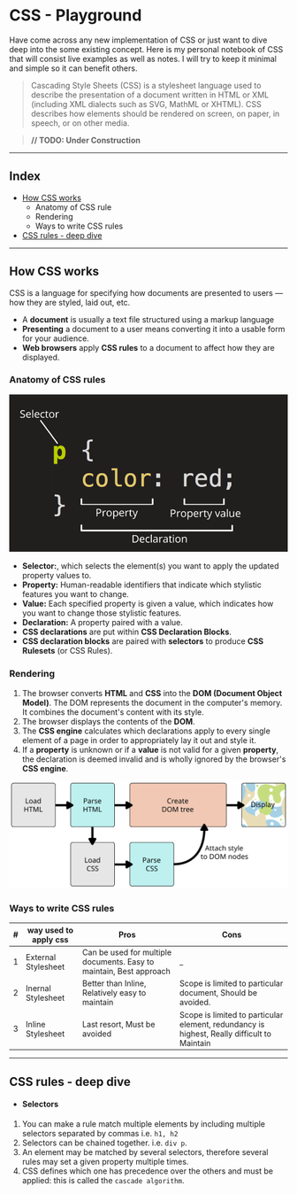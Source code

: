 # CSS - Playground

Have come across any new implementation of CSS or just want to dive deep into the some existing concept. 
Here is my personal notebook of CSS that will consist live examples as well as notes. I will try to keep 
it minimal and simple so it can benefit others.

> Cascading Style Sheets (CSS) is a stylesheet language used to describe the presentation of a document written in HTML or XML (including XML dialects such as SVG, MathML or XHTML). CSS describes how elements should be rendered on screen, on paper, in speech, or on other media.

> **// TODO: Under Construction**

___

## Index

- [How CSS works](#how-css-work)
    - Anatomy of CSS rule
    - Rendering
    - Ways to write CSS rules
- [CSS rules - deep dive](#css-rules-deep)

___

## How CSS works<a name="how-css-work"></a>

CSS is a language for specifying how documents are presented to users — how they are styled, laid out, etc.

- A **document** is usually a text file structured using a markup language
- **Presenting** a document to a user means converting it into a usable form for your audience.
- **Web browsers** apply **CSS rules** to a document to affect how they are displayed.

### Anatomy of CSS rules

![Anatomy of CSS Rule](resources\css-declaration.png)

- **Selector:**, which selects the element(s) you want to apply the updated property values to. 
- **Property:** Human-readable identifiers that indicate which stylistic features you want to change. 
- **Value:**  Each specified property is given a value, which indicates how you want to change those stylistic features.
- **Declaration:** A property paired with a value.
- **CSS declarations** are put within **CSS Declaration Blocks**.
- **CSS declaration blocks** are paired with **selectors** to produce **CSS Rulesets** (or CSS Rules).

### Rendering

1. The browser converts **HTML** and **CSS** into the **DOM (Document Object Model)**. The DOM represents the document in the computer's memory. It combines the document's content with its style.
2. The browser displays the contents of the **DOM**.
3. The **CSS engine** calculates which declarations apply to every single element of a page in order to appropriately lay it out and style it.
4. If a **property** is unknown or if a **value** is not valid for a given **property**, the declaration is deemed invalid and is wholly ignored by the browser's **CSS engine**.


![How HTML and CSS Renders](resources\Html-Css-Rendering.svg)

### Ways to write CSS rules

| # | way used to apply css | Pros        | Cons        |
|---|-----------------------|-------------|-------------|
| 1 | External Stylesheet   | Can be used for multiple documents. Easy to maintain, Best approach | _
| 2 | Inernal Stylesheet    | Better than Inline, Relatively easy to maintain | Scope is limited to particular document, Should be avoided.
| 3 | Inline Stylesheet     | Last resort, Must be avoided | Scope is limited to particular element, redundancy is highest, Really difficult to Maintain

___

## CSS rules - deep dive<a name="css-rules-deep"></a>

- #### Selectors

1.  You can make a rule match multiple elements by including multiple selectors separated by commas i.e. `h1, h2`
2.  Selectors can be chained together. i.e. `div p`. 
3.  An element may be matched by several selectors, therefore several rules may set a given property multiple times.
4.  CSS defines which one has precedence over the others and must be applied: this is called the `cascade algorithm`.

